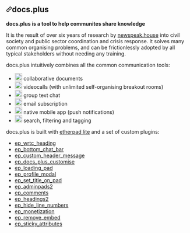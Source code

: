 <div class="Box-body px-5 pb-5">
        <article class="markdown-body entry-content container-lg" itemprop="text"><h1><a id="user-content-docsplus" class="anchor" aria-hidden="true" href="#docsplus"><svg class="octicon octicon-link" viewBox="0 0 16 16" version="1.1" width="16" height="16" aria-hidden="true"><path fill-rule="evenodd" d="M7.775 3.275a.75.75 0 001.06 1.06l1.25-1.25a2 2 0 112.83 2.83l-2.5 2.5a2 2 0 01-2.83 0 .75.75 0 00-1.06 1.06 3.5 3.5 0 004.95 0l2.5-2.5a3.5 3.5 0 00-4.95-4.95l-1.25 1.25zm-4.69 9.64a2 2 0 010-2.83l2.5-2.5a2 2 0 012.83 0 .75.75 0 001.06-1.06 3.5 3.5 0 00-4.95 0l-2.5 2.5a3.5 3.5 0 004.95 4.95l1.25-1.25a.75.75 0 00-1.06-1.06l-1.25 1.25a2 2 0 01-2.83 0z"></path></svg></a>docs.plus</h1>
<p><strong>docs.plus is a tool to help communites share knowledge</strong></p>
<p>It is the result of over six years of research by <a href="https://newspeak.house" rel="nofollow">newspeak.house</a> into civil society and public sector coordination and crisis response.
It solves many common organising problems, and can be frictionlessly adopted by all typical stakeholders without needing any training.</p>
<p>docs.plus intuitively combines all the common communication tools:</p>
<ul>
<li><g-emoji class="g-emoji" alias="white_check_mark" fallback-src="https://github.githubassets.com/images/icons/emoji/unicode/2705.png"><img class="emoji" alt="white_check_mark" height="20" width="20" src="https://github.githubassets.com/images/icons/emoji/unicode/2705.png"></g-emoji> collaborative documents</li>
<li><g-emoji class="g-emoji" alias="white_check_mark" fallback-src="https://github.githubassets.com/images/icons/emoji/unicode/2705.png"><img class="emoji" alt="white_check_mark" height="20" width="20" src="https://github.githubassets.com/images/icons/emoji/unicode/2705.png"></g-emoji> videocalls (with unlimited self-organising breakout rooms)</li>
<li><g-emoji class="g-emoji" alias="white_check_mark" fallback-src="https://github.githubassets.com/images/icons/emoji/unicode/2705.png"><img class="emoji" alt="white_check_mark" height="20" width="20" src="https://github.githubassets.com/images/icons/emoji/unicode/2705.png"></g-emoji> group text chat</li>
<li><g-emoji class="g-emoji" alias="soon" fallback-src="https://github.githubassets.com/images/icons/emoji/unicode/1f51c.png"><img class="emoji" alt="soon" height="20" width="20" src="https://github.githubassets.com/images/icons/emoji/unicode/1f51c.png"></g-emoji> email subscription</li>
<li><g-emoji class="g-emoji" alias="soon" fallback-src="https://github.githubassets.com/images/icons/emoji/unicode/1f51c.png"><img class="emoji" alt="soon" height="20" width="20" src="https://github.githubassets.com/images/icons/emoji/unicode/1f51c.png"></g-emoji> native mobile app (push notifications)</li>
<li><g-emoji class="g-emoji" alias="soon" fallback-src="https://github.githubassets.com/images/icons/emoji/unicode/1f51c.png"><img class="emoji" alt="soon" height="20" width="20" src="https://github.githubassets.com/images/icons/emoji/unicode/1f51c.png"></g-emoji> search, filtering and tagging</li>
</ul>
<p>docs.plus is built with <a href="https://github.com/ether/etherpad-lite">etherpad lite</a> and a set of custom plugins:</p>
<ul>
<li><a href="https://github.com/HMarzban/ep_wrtc_heading">ep_wrtc_heading</a></li>
<li><a href="https://github.com/samirsayyad/ep_bottom_chat_bar">ep_bottom_chat_bar</a></li>
<li><a href="https://github.com/samirsayyad/ep_custom_header_message">ep_custom_header_message</a></li>
<li><a href="https://github.com/samirsayyad/ep_docs_plus_customize">ep_docs_plus_customise</a></li>
<li><a href="https://github.com/samirsayyad/ep_loading_pad.git">ep_loading_pad</a></li>
<li><a href="https://github.com/samirsayyad/ep_profile_modal">ep_profile_modal</a></li>
<li><a href="https://github.com/samirsayyad/ep_set_title_on_pad.git">ep_set_title_on_pad</a></li>
<li><a href="https://github.com/rhansen/ep_adminpads2">ep_adminpads2</a></li>
<li><a href="https://github.com/ether/ep_comments">ep_comments</a></li>
<li><a href="https://github.com/ether/ep_headings2">ep_headings2</a></li>
<li><a href="https://github.com/JohnMcLear/ep_hide_line_numbers">ep_hide_line_numbers</a></li>
<li><a href="https://github.com/ISNIT0/ep_monetization">ep_monetization</a></li>
<li><a href="https://github.com/tjwelde/ep_remove_embed">ep_remove_embed</a></li>
<li><a href="https://github.com/JohnMcLear/ep_sticky_attributes">ep_sticky_attributes</a></li>
</ul>
</article>
      </div>
